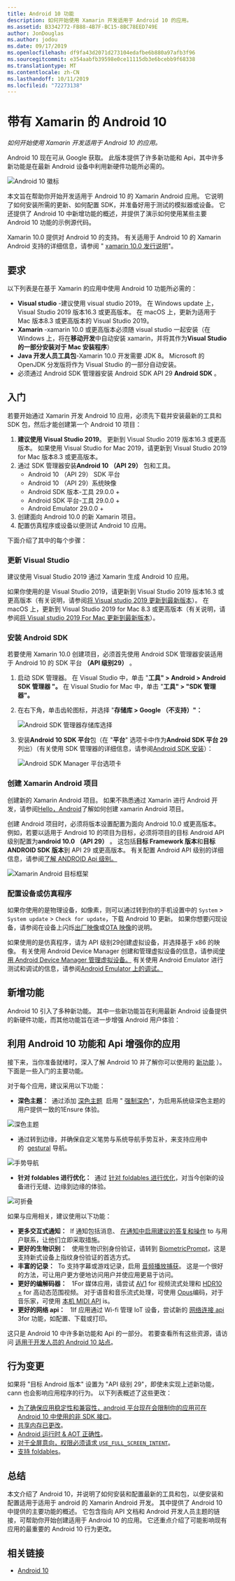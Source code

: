 ```yaml
---
title: Android 10 功能
description: 如何开始使用 Xamarin 开发适用于 Android 10 的应用。
ms.assetid: B3342772-FB88-4B7F-BC15-8BC78EED749E
author: JonDouglas
ms.author: jodou
ms.date: 09/17/2019
ms.openlocfilehash: df9fa43d2071d273104edafbe6b880a97afb3f96
ms.sourcegitcommit: e354aabfb39598e0ce11115db3e6bcebb9f68338
ms.translationtype: MT
ms.contentlocale: zh-CN
ms.lasthandoff: 10/11/2019
ms.locfileid: "72273138"
---
```

# <a name="android-10-with-xamarin"></a>带有 Xamarin 的 Android 10

_如何开始使用 Xamarin 开发适用于 Android 10 的应用。_

Android 10 现在可从 Google 获取。 此版本提供了许多新功能和 Api，其中许多新功能是在最新 Android 设备中利用新硬件功能所必需的。

![Android 10 徽标](~/android/platform/android-10-images/android10_black.png)

本文旨在帮助你开始开发适用于 Android 10 的 Xamarin Android 应用。 它说明了如何安装所需的更新、如何配置 SDK，并准备好用于测试的模拟器或设备。 它还提供了 Android 10 中新增功能的概述，并提供了演示如何使用某些主要 Android 10 功能的示例源代码。

Xamarin 10.0 提供对 Android 10 的支持。 有关适用于 Android 10 的 Xamarin Android 支持的详细信息，请参阅 " [xamarin 10.0 发行说明](https://docs.microsoft.com/xamarin/android/release-notes/10/10.0)"。

## <a name="requirements"></a>要求

以下列表是在基于 Xamarin 的应用中使用 Android 10 功能所必需的：

- **Visual studio** -建议使用 visual studio 2019。 在 Windows update 上，Visual Studio 2019 版本16.3 或更高版本。 在 macOS 上，更新为适用于 Mac 版本8.3 或更高版本的 Visual Studio 2019。
- **Xamarin** -xamarin 10.0 或更高版本必须随 visual studio 一起安装（在 Windows 上，将在**移动开发**中自动安装 xamarin，并将其作为**Visual Studio 的一部分安装对于 Mac 安装程序**）
- **Java 开发人员工具包**-Xamarin 10.0 开发需要 JDK 8。 Microsoft 的 OpenJDK 分发版将作为 Visual Studio 的一部分自动安装。
- 必须通过 Android SDK 管理器安装 Android SDK API 29 **Android SDK** 。

## <a name="get-started"></a>入门

若要开始通过 Xamarin 开发 Android 10 应用，必须先下载并安装最新的工具和 SDK 包，然后才能创建第一个 Android 10 项目：

1. **建议使用 Visual Studio 2019**。 更新到 Visual Studio 2019 版本16.3 或更高版本。 如果使用 Visual Studio for Mac 2019，请更新到 Visual Studio 2019 for Mac 版本8.3 或更高版本。
2. 通过 SDK 管理器安装**Android 10 （API 29）** 包和工具。
    - Android 10 （API 29） SDK 平台
    - Android 10 （API 29）系统映像
    - Android SDK 版本-工具 29.0.0 +
    - Android SDK 平台-工具 29.0.0 +
    - Android Emulator 29.0.0 +
3. 创建面向 Android 10.0 的新 Xamarin 项目。
4. 配置仿真程序或设备以便测试 Android 10 应用。

下面介绍了其中的每个步骤：

### <a name="update-visual-studio"></a>更新 Visual Studio

建议使用 Visual Studio 2019 通过 Xamarin 生成 Android 10 应用。

如果你使用的是 Visual Studio 2019，请更新到 Visual Studio 2019 版本16.3 或更高版本（有关说明，请参阅[将 Visual studio 2019 更新到最新版本](https://docs.microsoft.com/visualstudio/install/update-visual-studio)）。 在 macOS 上，更新到 Visual Studio 2019 for Mac 8.3 或更高版本（有关说明，请参阅[将 Visual studio 2019 For Mac 更新到最新版本](https://docs.microsoft.com/en-us/visualstudio/mac/update)）。

### <a name="install-the-android-sdk"></a>安装 Android SDK

若要使用 Xamarin 10.0 创建项目，必须首先使用 Android SDK 管理器安装适用于 Android 10 的 SDK 平台 **（API 级别29）** 。

1. 启动 SDK 管理器。 在 Visual Studio 中，单击 "**工具" > Android > Android SDK 管理器 "。** 在 Visual Studio for Mac 中，单击 "**工具" > "SDK 管理器"。**
2. 在右下角，单击齿轮图标，并选择 "**存储库 > Google （不支持）"：**

    ![Android SDK 管理器存储库选择](~/android/platform/android-10-images/sdkrepository.png)

3. 安装**Android 10 SDK 平台**包（在 "**平台**" 选项卡中作为**Android SDK 平台 29**列出）（有关使用 SDK 管理器的详细信息，请参阅[Android SDK 安装](https://docs.microsoft.com/en-us/xamarin/android/get-started/installation/android-sdk)）：

    ![Android SDK Manager 平台选项卡](~/android/platform/android-10-images/sdkplatforms.png)

### <a name="create-a-xamarinandroid-project"></a>创建 Xamarin Android 项目

创建新的 Xamarin Android 项目。 如果不熟悉通过 Xamarin 进行 Android 开发，请参阅[Hello，Android](https://docs.microsoft.com/en-us/xamarin/android/get-started/hello-android/index)了解如何创建 xamarin Android 项目。

创建 Android 项目时，必须将版本设置配置为面向 Android 10.0 或更高版本。 例如，若要以适用于 Android 10 的项目为目标，必须将项目的目标 Android API 级别配置为**android 10.0 （API 29）** 。 这包括**目标 Framework 版本**和**目标 ANDROID SDK 版本**到 API 29 或更高版本。 有关配置 Android API 级别的详细信息，请参阅[了解 ANDROID Api 级别。](https://docs.microsoft.com/en-us/xamarin/android/app-fundamentals/android-api-levels)

![Xamarin Android 目标框架](~/android/platform/android-10-images/targetframework.png)

### <a name="configure-a-device-or-emulator"></a>配置设备或仿真程序

如果你使用的是物理设备，如像素，则可以通过转到你的手机设置中的 `System` > `System update` > `Check for update`，下载 Android 10 更新。 如果你想要闪现设备，请参阅在设备上闪烁[出厂映像](https://developers.google.com/android/images)或[OTA 映像](https://developers.google.com/android/ota)的说明。

如果使用的是仿真程序，请为 API 级别29创建虚拟设备，并选择基于 x86 的映像。 有关使用 Android Device Manager 创建和管理虚拟设备的信息，请参阅[使用 Android Device Manager 管理虚拟设备。](https://docs.microsoft.com/en-us/xamarin/android/get-started/installation/android-emulator/device-manager) 有关使用 Android Emulator 进行测试和调试的信息，请参阅[Android Emulator 上的调试。](https://docs.microsoft.com/en-us/xamarin/android/deploy-test/debugging/debug-on-emulator)

## <a name="new-features"></a>新增功能

Android 10 引入了多种新功能。 其中一些新功能旨在利用最新 Android 设备提供的新硬件功能，而其他功能旨在进一步增强 Android 用户体验：

## <a name="enhance-your-app-with-android-10-features-and-apis"></a>利用 Android 10 功能和 Api 增强你的应用

接下来，当你准备就绪时，深入了解 Android 10 并了解你可以使用的 [新功能](https://developer.android.com/preview/api-overview.html) ）。 下面是一些入门的主要功能。

对于每个应用，建议采用以下功能：

- **深色主题：**  通过添加 [深色主题](https://developer.android.com/preview/features/darktheme)  启用 " [强制深色](https://developer.android.com/preview/features/darktheme#force_dark)"，为启用系统级深色主题的用户提供一致的1Ensure 体验。

![深色主题](~/android/platform/android-10-images/darktheme.png)

- 通过转到边缘，并确保自定义笔势与系统导航手势互补，来支持应用中的  [gestural](https://developer.android.com/preview/features/gesturalnav) 导航。

![手势导航](~/android/platform/android-10-images/gesturenavigation.png)

- **针对 foldables 进行优化：**  通过 [针对 foldables 进行优化](https://developer.android.com/preview/features/foldables)，对当今创新的设备进行无缝、边缘到边缘的体验。

![可折叠](~/android/platform/android-10-images/foldable.png)

如果与应用相关，建议使用以下功能：

- **更多交互式通知：**  If 通知包括消息、 [在通知中启用建议的答复和操作](https://developer.android.com/preview/features#smart-suggestions) to 与用户联系，让他们立即采取措施。
- **更好的生物识别：**   使用生物识别身份验证，请转到 [BiometricPrompt](https://developer.android.com/reference/androidx/biometric/BiometricPrompt)，这是支持新式设备上指纹身份验证的首选方式。
- **丰富的记录：**  To 支持字幕或游戏记录，启用 [音频播放捕获](https://developer.android.com/preview/features/playback-capture)。 这是一个很好的方法，可让用户更方便地访问用户并使应用更易于访问。
- **更好的编解码器：**   1For 媒体应用，请尝试 [AV1](https://en.wikipedia.org/wiki/AV1) for 视频流式处理和 [HDR10 +](https://en.wikipedia.org/wiki/High-dynamic-range_video#HDR10+) for 高动态范围视频。 对于语音和音乐流式处理，可使用 [Opus](http://opus-codec.org/)编码，对于音乐家，可使用 [本机 MIDI API](https://developer.android.com/preview/features/midi) is。
- **更好的网络 api：**   1If 应用通过 Wi-fi 管理 IoT 设备，尝试新的 [网络连接 api](https://developer.android.com/preview/features#peer2peer)  3for 功能，如配置、下载或打印。

这只是 Android 10 中许多新功能和 Api 的一部分。 若要查看所有这些资源，请访问 [适用于开发人员的 Android 10 站点](https://developer.android.com/about/versions/10/highlights)。

## <a name="behavior-changes"></a>行为变更

如果将 "目标 Android 版本" 设置为 "API 级别 29"，即使未实现上述新功能，cann 也会影响应用程序的行为。 以下列表概述了这些更改：

- [为了确保应用稳定性和兼容性，android 平台现在会限制你的应用可在 Android 10 中使用的非 SDK 接口](https://developer.android.com/about/versions/10/behavior-changes-10#non-sdk-restrictions)。
- [共享内存已更改](https://developer.android.com/about/versions/10/behavior-changes-10#shared-memory)。
- [Android 运行时 &AMP; AOT 正确性](https://developer.android.com/about/versions/10/behavior-changes-10#system-only-oat)。
- [对于全屏意向，权限必须请求 `USE_FULL_SCREEN_INTENT`](https://developer.android.com/about/versions/10/behavior-changes-10#full-screen-intents)。
- [支持 foldables](https://developer.android.com/about/versions/10/behavior-changes-10#foldables)。

## <a name="summary"></a>总结

本文介绍了 Android 10，并说明了如何安装和配置最新的工具和包，以便安装和配置适用于适用于 android 的 Xamarin Android 开发。 其中提供了 Android 10 中提供的主要功能的概述。 它包含指向 API 文档和 Android 开发人员主题的链接，可帮助你开始创建适用于 Android 10 的应用。 它还重点介绍了可能影响现有应用的最重要的 Android 10 行为更改。

## <a name="related-links"></a>相关链接

- [Android 10](https://developer.android.com/about/versions/10)
